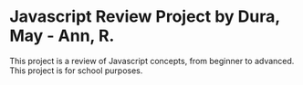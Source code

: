 # Javascript Review Project by Dura, May - Ann, R.
This project is a review of Javascript concepts, from beginner to advanced.
This project is for school purposes.